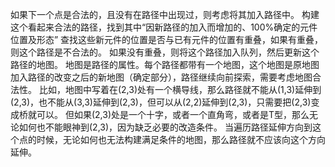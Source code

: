 如果下一个点是合法的，且没有在路径中出现过，则考虑将其加入路径中。
构建这个看起来合法的路径，找到其中“因新路径的加入而增加的、100%确定的元件位置及形态”
查找这些新元件的位置是否与已有元件的位置有重叠，如果有重叠，则这个路径是不合法的。
如果没有重叠，则将这个路径加入队列，然后更新这个路径的地图。
地图是路径的属性。每个路径都带有一个地图，这个地图是原地图加入路径的改变之后的新地图（确定部分），路径继续向前探索，需要考虑地图合法性。
比如，地图中写着在(2,3)处有一个横导线，那么路径就不能从(1,3)延伸到(2,3)，也不能从(3,3)延伸到(2,3)，但可以从(2,2)延伸到(2,3)，只需要把(2,3)变成桥就可以。
但如果(2,3)处是一个十字，或者一个直角弯，或者是T型，那么无论如何也不能眼神到(2,3)，因为缺乏必要的改造条件。
当遍历路径延伸方向到这个点的时候，无论如何也无法构建满足条件的地图，那么路径就不应该向这个方向延伸。
